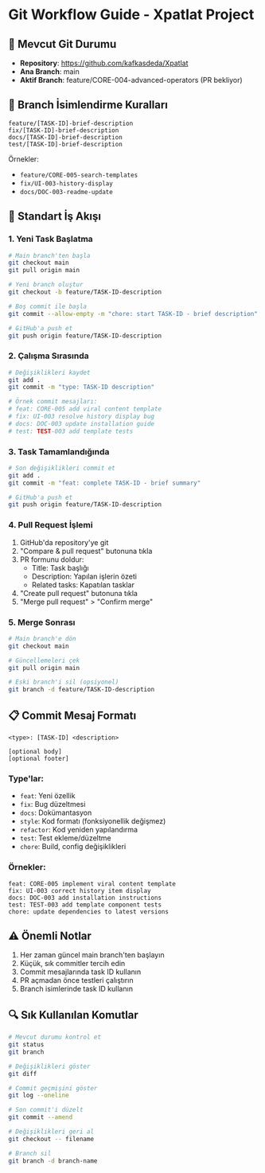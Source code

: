 # Git Workflow Guide - Xpatlat Project

## 🔄 Mevcut Git Durumu

- **Repository**: https://github.com/kafkasdeda/Xpatlat
- **Ana Branch**: main
- **Aktif Branch**: feature/CORE-004-advanced-operators (PR bekliyor)

## 📝 Branch İsimlendirme Kuralları

```
feature/[TASK-ID]-brief-description
fix/[TASK-ID]-brief-description
docs/[TASK-ID]-brief-description
test/[TASK-ID]-brief-description
```

Örnekler:
- `feature/CORE-005-search-templates`
- `fix/UI-003-history-display`
- `docs/DOC-003-readme-update`

## 🔧 Standart İş Akışı

### 1. Yeni Task Başlatma

```bash
# Main branch'ten başla
git checkout main
git pull origin main

# Yeni branch oluştur
git checkout -b feature/TASK-ID-description

# Boş commit ile başla
git commit --allow-empty -m "chore: start TASK-ID - brief description"

# GitHub'a push et
git push origin feature/TASK-ID-description
```

### 2. Çalışma Sırasında

```bash
# Değişiklikleri kaydet
git add .
git commit -m "type: TASK-ID description"

# Örnek commit mesajları:
# feat: CORE-005 add viral content template
# fix: UI-003 resolve history display bug
# docs: DOC-003 update installation guide
# test: TEST-003 add template tests
```

### 3. Task Tamamlandığında

```bash
# Son değişiklikleri commit et
git add .
git commit -m "feat: complete TASK-ID - brief summary"

# GitHub'a push et
git push origin feature/TASK-ID-description
```

### 4. Pull Request İşlemi

1. GitHub'da repository'ye git
2. "Compare & pull request" butonuna tıkla
3. PR formunu doldur:
   - Title: Task başlığı
   - Description: Yapılan işlerin özeti
   - Related tasks: Kapatılan tasklar
4. "Create pull request" butonuna tıkla
5. "Merge pull request" > "Confirm merge"

### 5. Merge Sonrası

```bash
# Main branch'e dön
git checkout main

# Güncellemeleri çek
git pull origin main

# Eski branch'i sil (opsiyonel)
git branch -d feature/TASK-ID-description
```

## 📋 Commit Mesaj Formatı

```
<type>: [TASK-ID] <description>

[optional body]
[optional footer]
```

### Type'lar:
- `feat`: Yeni özellik
- `fix`: Bug düzeltmesi
- `docs`: Dokümantasyon
- `style`: Kod formatı (fonksiyonellik değişmez)
- `refactor`: Kod yeniden yapılandırma
- `test`: Test ekleme/düzeltme
- `chore`: Build, config değişiklikleri

### Örnekler:
```
feat: CORE-005 implement viral content template
fix: UI-003 correct history item display
docs: DOC-003 add installation instructions
test: TEST-003 add template component tests
chore: update dependencies to latest versions
```

## ⚠️ Önemli Notlar

1. Her zaman güncel main branch'ten başlayın
2. Küçük, sık commitler tercih edin
3. Commit mesajlarında task ID kullanın
4. PR açmadan önce testleri çalıştırın
5. Branch isimlerinde task ID kullanın

## 🔍 Sık Kullanılan Komutlar

```bash
# Mevcut durumu kontrol et
git status
git branch

# Değişiklikleri göster
git diff

# Commit geçmişini göster
git log --oneline

# Son commit'i düzelt
git commit --amend

# Değişiklikleri geri al
git checkout -- filename

# Branch sil
git branch -d branch-name
```